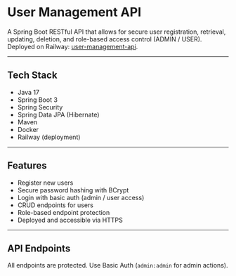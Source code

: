 # User Management API

A Spring Boot RESTful API that allows for secure user registration, retrieval, updating, deletion, and role-based access control (ADMIN / USER).  
Deployed on Railway:
[user-management-api](https://user-management-api-production-7709.up.railway.app).

---

## Tech Stack

- Java 17
- Spring Boot 3
- Spring Security
- Spring Data JPA (Hibernate)
- Maven
- Docker
- Railway (deployment)

---

## Features

- Register new users
- Secure password hashing with BCrypt
- Login with basic auth (admin / user access)
- CRUD endpoints for users
- Role-based endpoint protection
- Deployed and accessible via HTTPS

---

## API Endpoints

All endpoints are protected. Use Basic Auth (`admin:admin` for admin actions).
